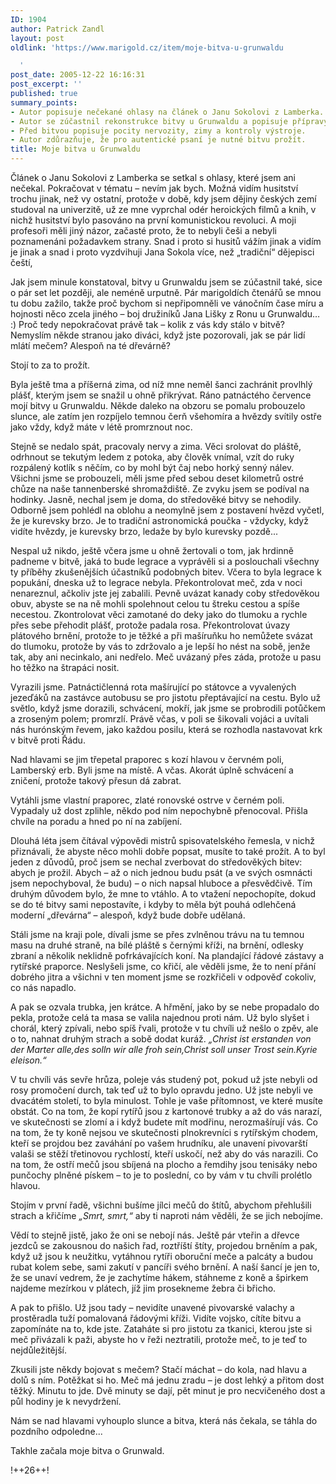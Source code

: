 ```yaml
---
ID: 1904
author: Patrick Zandl
layout: post
oldlink: 'https://www.marigold.cz/item/moje-bitva-u-grunwaldu

  '
post_date: 2005-12-22 16:16:31
post_excerpt: ''
published: true
summary_points:
- Autor popisuje nečekané ohlasy na článek o Janu Sokolovi z Lamberka.
- Autor se zúčastnil rekonstrukce bitvy u Grunwaldu a popisuje přípravy.
- Před bitvou popisuje pocity nervozity, zimy a kontroly výstroje.
- Autor zdůrazňuje, že pro autentické psaní je nutné bitvu prožít.
title: Moje bitva u Grunwaldu
---
```


<p>Článek o Janu Sokolovi z Lamberka se setkal s ohlasy, které jsem ani nečekal. Pokračovat v tématu – nevím jak bych. Možná vidím husitství trochu jinak, než vy ostatní, protože v době, kdy jsem dějiny českých zemí studoval na univerzitě, už ze mne vyprchal odér heroických filmů a knih, v nichž husitství bylo pasováno na první komunistickou revoluci. A moji profesoři měli jiný názor, začasté proto, že to nebyli češi a nebyli poznamenáni požadavkem strany. Snad i proto si husitů vážím jinak a vidím je jinak a snad i proto vyzdvihuji Jana Sokola více,  než „tradiční“ dějepisci čeští, </p>

<p>Jak jsem minule konstatoval, bitvy u Grunwaldu jsem se zúčastnil také, sice o pár set let později, ale neméně urputně. Pár marigoldích čtenářů se mnou tu dobu zažilo, takže proč bychom si  nepřipomněli ve vánočním čase míru a hojnosti něco zcela jiného – boj družiníků Jana Lišky z Ronu u Grunwaldu… :)  Proč tedy nepokračovat právě tak – kolik z vás kdy stálo v bitvě? Nemyslím někde stranou jako diváci, když jste pozorovali, jak se pár lidí mlátí mečem? Alespoň na té dřevárně?</p>

<p>Stojí to za to prožít. </p>

<p>Byla ještě tma a příšerná zima, od níž  mne neměl šanci zachránit provlhlý plášť, kterým jsem se snažil u ohně přikrývat. Ráno patnáctého července mojí bitvy u Grunwaldu. Někde daleko na obzoru se pomalu probouzelo slunce, ale zatím jen rozpíjelo temnou čerň všehomíra a hvězdy svítily ostře jako vždy, když máte v létě promrznout noc. </p>

<p>Stejně se nedalo spát, pracovaly nervy a zima. Věci srolovat do pláště, odrhnout se tekutým ledem z potoka, aby člověk vnímal, vzít do ruky rozpálený kotlík s něčím, co by mohl být čaj nebo horký senný nálev.  Všichni jsme se probouzeli, měli jsme před sebou deset kilometrů ostré chůze na naše tannenberské shromaždiště. Ze zvyku jsem se podíval na hodinky. Jasně, nechal jsem je doma, do středověké bitvy se nehodily. Odborně jsem pohlédl na oblohu a neomylně jsem z postavení hvězd vyčetl, že je kurevsky brzo. Je to tradiční astronomická poučka - vždycky, když vidíte hvězdy, je kurevsky brzo, ledaže by bylo kurevsky pozdě...
</p>

<!--more--><p>Nespal už nikdo, ještě včera jsme u ohně žertovali o tom, jak hrdinně padneme v bitvě, jaká to bude legrace a vyprávěli si a poslouchali všechny ty příběhy zkušenějších účastníků podobných bitev. Včera to byla legrace k popukání, dneska už to legrace nebyla. Překontrolovat meč, zda v noci nenareznul, ačkoliv jste jej zabalili. Pevně uvázat kanady coby středověkou obuv, abyste se na ně mohli spolehnout celou tu štreku cestou a spíše necestou. Zkontrolovat věci zamotané do deky jako do tlumoku a rychle přes sebe přehodit plášť, protože padala rosa. Překontrolovat úvazy plátového brnění, protože to je těžké a při mašíruňku ho nemůžete svázat do tlumoku, protože by vás to zdržovalo a je lepší ho nést na sobě, jenže tak, aby ani necinkalo, ani nedřelo. Meč uvázaný přes záda, protože u pasu ho těžko na štrapáci nosit.  </p>

<p>Vyrazili jsme. Patnáctičlenná rota mašírující po státovce a vyvalených jezeďáků na zastávce autobusu se pro jistotu přeptávající na cestu.  Bylo už světlo, když jsme dorazili, schvácení, mokří, jak jsme se probrodili potůčkem a zroseným polem; promrzlí. Právě včas, v poli se šikovali vojáci a uvítali nás hurónským řevem, jako každou posilu, která se rozhodla nastavovat krk v bitvě proti Řádu. </p>

<p>Nad hlavami se jim třepetal praporec s kozí hlavou v červném poli, Lamberský erb. Byli jsme na místě. A včas. Akorát úplně schvácení a zničení, protože takový přesun dá zabrat. </p>

<p>Vytáhli jsme vlastní praporec, zlaté ronovské ostrve v černém poli. Vypadaly už dost zplihle, někdo pod ním nepochybně přenocoval. Přišla chvíle na poradu a hned po ní na zabíjení. </p>

<p>Dlouhá léta jsem čítával výpovědi mistrů spisovatelského řemesla, v nichž přiznávali, že abyste něco mohli dobře popsat, musíte to také prožít. A to byl jeden z důvodů, proč jsem se nechal zverbovat do středověkých bitev: abych je prožil. Abych – až o nich jednou budu psát (a ve svých osmnácti jsem nepochyboval, že budu) – o nich napsal hluboce a přesvědčivě. Tím druhým důvodem bylo, že mne to vtáhlo. A to vtažení nepochopíte, dokud se do té bitvy sami nepostavíte, i  kdyby to měla být pouhá odlehčená moderní „dřevárna“ – alespoň, když bude dobře udělaná. </p>

<p>Stáli jsme na kraji pole, dívali jsme se přes zvlněnou trávu na tu temnou masu na druhé straně, na bílé pláště s černými kříži, na brnění, odlesky zbraní a několik neklidně pofrkávajících koní. Na plandající řádové zástavy a rytířské praporce. Neslyšeli jsme, co křičí, ale věděli jsme, že to není přání dobrého jitra a všichni v ten moment jsme se rozkřičeli v odpověď cokoliv, co nás napadlo. </p>

<p>A pak se ozvala trubka, jen krátce. A hřmění, jako by se nebe propadalo do pekla, protože celá ta masa se valila najednou proti nám. Už bylo slyšet i chorál, který zpívali, nebo spíš řvali, protože v tu chvíli už nešlo o zpěv, ale o to, nahnat druhým strach a sobě dodat kuráž. <em>„Christ ist erstanden von der Marter alle,des solln wir alle froh sein,Christ soll unser Trost sein.Kyrie eleison.“</em></p>

<p>V tu chvíli vás sevře hrůza, poleje vás studený pot, pokud už jste nebyli od rosy promočení durch, tak teď už to bylo opravdu jedno. Už jste nebyli ve dvacátém století, to byla minulost. Tohle je vaše přítomnost, ve které musíte obstát. Co na tom, že kopí rytířů jsou z kartonové trubky a až do vás narazí, ve skutečnosti se zlomí a i když budete mít modřinu,  nerozmašírují vás. Co na tom, že ty koně nejsou ve skutečnosti plnokrevníci s rytířským chodem, kteří se projdou bez zaváhání po vašem hrudníku, ale unavení pivovarští valaši se stěží třetinovou rychlostí, kteří uskočí, než aby do vás narazili. Co na tom, že ostří mečů jsou sbíjená na plocho a řemdihy jsou tenisáky nebo punčochy plněné pískem – to je to poslední, co by vám v tu chvíli prolétlo hlavou. </p>

<p>Stojím v první řadě,  všichni bušíme jílci mečů do štítů, abychom přehlušili strach a křičíme <em>„Smrt, smrt,“</em>  aby ti naproti nám věděli, že se jich nebojíme. </p>

<p>Vědí to stejně jistě, jako že oni se nebojí nás. Ještě pár vteřin a dřevce jezdců se zakousnou do našich řad, roztříští štíty, projedou brněním a pak, když už jsou k neužitku, vytáhnou rytíři oboruční meče a palcáty a budou rubat kolem sebe, sami zakutí v pancíři svého brnění. A naší šancí je jen to, že se unaví vedrem, že je zachytíme hákem, stáhneme z koně a špirkem najdeme mezírkou v plátech, jíž jim prosekneme žebra či břicho. </p>

<p>A pak to přišlo. Už jsou tady – nevidíte unavené pivovarské valachy a prostěradla tuží pomalovaná řádovými kříži. Vidíte vojsko, cítíte bitvu a zapomínáte na to, kde jste. Zataháte  si pro jistotu za tkanici, kterou jste si meč přivázali k paži, abyste ho v řeži neztratili, protože meč, to je teď to nejdůležitější. </p>

<p>Zkusili jste někdy bojovat s mečem? Stačí máchat – do kola, nad hlavu a dolů s ním. Potěžkat si ho. Meč má jednu zradu – je dost lehký a přitom dost těžký. Minutu to jde. Dvě minuty se dají, pět minut je pro necvičeného dost a půl hodiny je k nevydržení. </p>

<p>Nám se nad hlavami vyhouplo slunce a bitva, která nás čekala, se táhla do pozdního odpoledne... </p>

<p>Takhle začala moje bitva o Grunwald.
</p>

<p>!++26++!
</p>